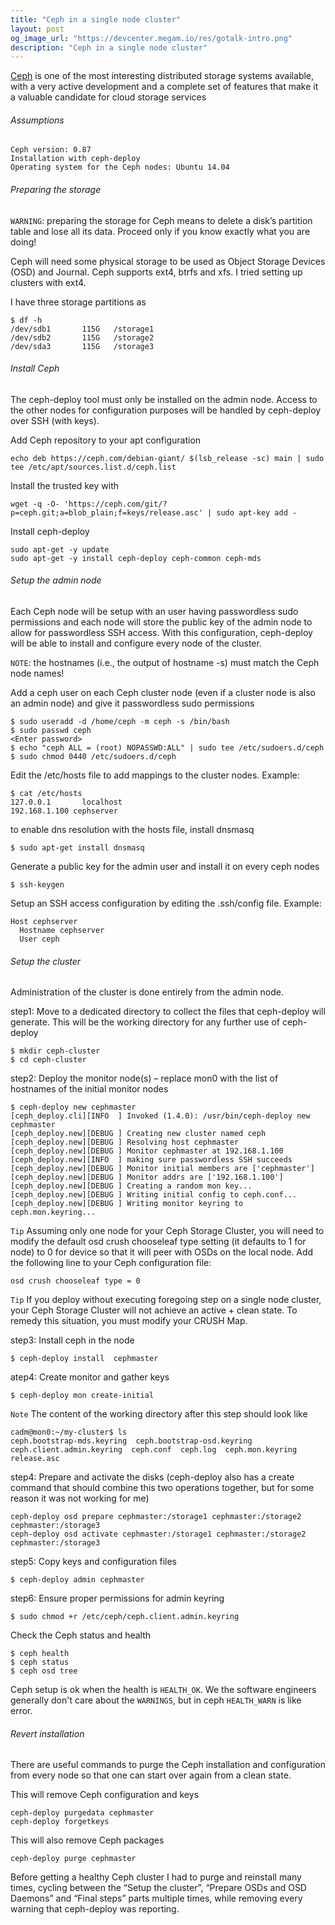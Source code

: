 ```yaml
---
title: "Ceph in a single node cluster"
layout: post
og_image_url: "https://devcenter.megam.io/res/gotalk-intro.png"
description: "Ceph in a single node cluster"
---
```


[Ceph](https://ceph.com) is one of the most interesting distributed storage systems available, with a very active development and a complete set of features that make it a valuable candidate for cloud storage services

###### Assumptions

    Ceph version: 0.87
    Installation with ceph-deploy
    Operating system for the Ceph nodes: Ubuntu 14.04


###### Preparing the storage

`WARNING`: preparing the storage for Ceph means to delete a disk’s partition table and lose all its data. Proceed only if you know exactly what you are doing!

Ceph will need some physical storage to be used as Object Storage Devices (OSD) and Journal. Ceph supports ext4, btrfs and xfs. I tried setting up clusters with ext4.

I have three storage partitions as

	$ df -h
	/dev/sdb1       115G   /storage1
	/dev/sdb2       115G   /storage2
	/dev/sda3       115G   /storage3


###### Install Ceph

The ceph-deploy tool must only be installed on the admin node. Access to the other nodes for configuration purposes will be handled by ceph-deploy over SSH (with keys).

Add Ceph repository to your apt configuration

	echo deb https://ceph.com/debian-giant/ $(lsb_release -sc) main | sudo tee /etc/apt/sources.list.d/ceph.list

Install the trusted key with

	wget -q -O- 'https://ceph.com/git/?p=ceph.git;a=blob_plain;f=keys/release.asc' | sudo apt-key add -

Install ceph-deploy

	sudo apt-get -y update
	sudo apt-get -y install ceph-deploy ceph-common ceph-mds

###### Setup the admin node

Each Ceph node will be setup with an user having passwordless sudo permissions and each node will store the public key of the admin node to allow for passwordless SSH access. With this configuration, ceph-deploy will be able to install and configure every node of the cluster.

`NOTE`: the hostnames (i.e., the output of hostname -s) must match the Ceph node names!

Add a ceph user on each Ceph cluster node (even if a cluster node is also an admin node) and give it passwordless sudo permissions

	$ sudo useradd -d /home/ceph -m ceph -s /bin/bash
	$ sudo passwd ceph
	<Enter password>
	$ echo "ceph ALL = (root) NOPASSWD:ALL" | sudo tee /etc/sudoers.d/ceph
	$ sudo chmod 0440 /etc/sudoers.d/ceph

Edit the /etc/hosts file to add mappings to the cluster nodes. Example:

	$ cat /etc/hosts
	127.0.0.1       localhost
    192.168.1.100 cephserver

to enable dns resolution with the hosts file, install dnsmasq

	$ sudo apt-get install dnsmasq

Generate a public key for the admin user and install it on every ceph nodes

	$ ssh-keygen


Setup an SSH access configuration by editing the .ssh/config file. Example:

	Host cephserver
	  Hostname cephserver
      User ceph


###### Setup the cluster

Administration of the cluster is done entirely from the admin node.

step1: Move to a dedicated directory to collect the files that ceph-deploy will generate. This will be the working directory for any further use of ceph-deploy

    $ mkdir ceph-cluster
    $ cd ceph-cluster

step2: Deploy the monitor node(s) – replace mon0 with the list of hostnames of the initial monitor nodes

    $ ceph-deploy new cephmaster
    [ceph_deploy.cli][INFO  ] Invoked (1.4.0): /usr/bin/ceph-deploy new cephmaster
    [ceph_deploy.new][DEBUG ] Creating new cluster named ceph
    [ceph_deploy.new][DEBUG ] Resolving host cephmaster
    [ceph_deploy.new][DEBUG ] Monitor cephmaster at 192.168.1.100
    [ceph_deploy.new][INFO  ] making sure passwordless SSH succeeds
    [ceph_deploy.new][DEBUG ] Monitor initial members are ['cephmaster']
    [ceph_deploy.new][DEBUG ] Monitor addrs are ['192.168.1.100']
    [ceph_deploy.new][DEBUG ] Creating a random mon key...
    [ceph_deploy.new][DEBUG ] Writing initial config to ceph.conf...
    [ceph_deploy.new][DEBUG ] Writing monitor keyring to ceph.mon.keyring...



`Tip` Assuming only one node for your Ceph Storage Cluster, you will need to modify the default osd crush chooseleaf type setting (it defaults to 1 for node) to 0 for device so that it will peer with OSDs on the local node. Add the following line to your Ceph configuration file:

	osd crush chooseleaf type = 0

`Tip`	If you deploy without executing foregoing step on a single node cluster, your Ceph Storage Cluster will not achieve an active + clean state. To remedy this situation, you must modify your CRUSH Map.


step3: Install ceph in the node

	$ ceph-deploy install  cephmaster

atep4: Create monitor and gather keys

	$ ceph-deploy mon create-initial

`Note` The content of the working directory after this step should look like

	cadm@mon0:~/my-cluster$ ls
	ceph.bootstrap-mds.keyring  ceph.bootstrap-osd.keyring  ceph.client.admin.keyring  ceph.conf  ceph.log  ceph.mon.keyring  release.asc


step4: Prepare and activate the disks (ceph-deploy also has a create command that should combine this two operations together, but for some reason it was not working for me)

	ceph-deploy osd prepare cephmaster:/storage1 cephmaster:/storage2 cephmaster:/storage3
	ceph-deploy osd activate cephmaster:/storage1 cephmaster:/storage2 cephmaster:/storage3

step5: Copy keys and configuration files

	$ ceph-deploy admin cephmaster

step6: Ensure proper permissions for admin keyring

	$ sudo chmod +r /etc/ceph/ceph.client.admin.keyring

Check the Ceph status and health

	$ ceph health
	$ ceph status
    $ ceph osd tree

Ceph setup is ok when the health is `HEALTH_OK`. We the software engineers generally don't care about the `WARNINGS`, but in ceph `HEALTH_WARN` is like error.

###### Revert installation

There are useful commands to purge the Ceph installation and configuration from every node so that one can start over again from a clean state.

This will remove Ceph configuration and keys

	ceph-deploy purgedata cephmaster
	ceph-deploy forgetkeys

This will also remove Ceph packages

	ceph-deploy purge cephmaster

Before getting a healthy Ceph cluster I had to purge and reinstall many times, cycling between the “Setup the cluster”, “Prepare OSDs and OSD Daemons” and “Final steps” parts multiple times, while removing every warning that ceph-deploy was reporting.
